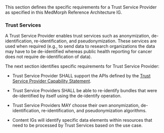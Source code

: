 This section defines the specific requirements for a Trust Service Provider as specified in this MedMorph Reference Architecture IG.

### Trust Services

A Trust Service Provider enables trust services such as anonymization, de-identification, re-identification, and pseudonymization. These services are used when required (e.g., to send data to research organizations the data may have to be de-identified whereas public health reporting for cancer does not require de-identification of data).

The next section identifies specific requirements for Trust Service Provider:

* Trust Service Provider SHALL support the APIs defined by the [Trust Service Provider Capability Statement](CapabilityStatement-medmorph-trust-service-provider.html).

* Trust Service Providers SHALL be able to re-identify bundles that were de-identified by itself using the de-identify operation.

* Trust Service Providers MAY choose their own anonymization, de-identification, re-identification, and pseudonymization algorithms.

* Content IGs will identify specific data elements within resources that need to be processed by Trust Services based on the use case.

